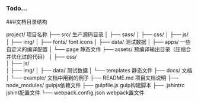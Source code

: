 ### Todo...


###文档目录结构

project/                         项目名称
├── src/                         生产源码目录
│   ├── sass/
│   ├── css/
│   ├── js/
│   ├── img/
│   ├── fonts/                  font icons
│   ├── data/                   测试数据
│   ├── apps/                   一些自定义的编译配置
│   └── page                    静态文件
├── assets/                     预编译输出目录（压缩合并优化过的代码）
│   ├── css/                    
│   ├── js/                     
│   ├── img/
│   ├── data/                   测试数据
│   └── templates               静态文件
├── docs/                       文档
│   └── example/                文档中用到的例子
├── README.md                   项目文档说明
├── node_modules/               gulpjs依赖文件
├── gulpfile.js                 gulp构建脚本
├── .jshintrc                   jshint配置文件
└── webpack.config.json                  webpack置文件
